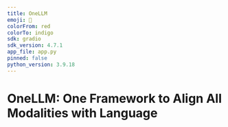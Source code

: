 ```yaml
---
title: OneLLM
emoji: 🚀
colorFrom: red
colorTo: indigo
sdk: gradio
sdk_version: 4.7.1
app_file: app.py
pinned: false
python_version: 3.9.18
---
```


# OneLLM: One Framework to Align All Modalities with Language
